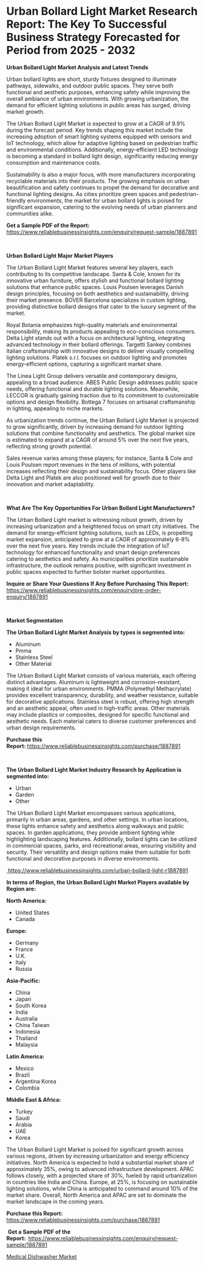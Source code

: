<p><h1>Urban Bollard Light Market Research Report: The Key To Successful Business Strategy Forecasted for Period from 2025 - 2032</h1></p><p><strong>Urban Bollard Light Market Analysis and Latest Trends</strong></p>
<p><p>Urban bollard lights are short, sturdy fixtures designed to illuminate pathways, sidewalks, and outdoor public spaces. They serve both functional and aesthetic purposes, enhancing safety while improving the overall ambiance of urban environments. With growing urbanization, the demand for efficient lighting solutions in public areas has surged, driving market growth.</p><p>The Urban Bollard Light Market is expected to grow at a CAGR of 9.9% during the forecast period. Key trends shaping this market include the increasing adoption of smart lighting systems equipped with sensors and IoT technology, which allow for adaptive lighting based on pedestrian traffic and environmental conditions. Additionally, energy-efficient LED technology is becoming a standard in bollard light design, significantly reducing energy consumption and maintenance costs.</p><p>Sustainability is also a major focus, with more manufacturers incorporating recyclable materials into their products. The growing emphasis on urban beautification and safety continues to propel the demand for decorative and functional lighting designs. As cities prioritize green spaces and pedestrian-friendly environments, the market for urban bollard lights is poised for significant expansion, catering to the evolving needs of urban planners and communities alike.</p></p>
<p><strong>Get a Sample PDF of the Report:&nbsp;</strong> <a href="https://www.reliablebusinessinsights.com/enquiry/request-sample/1887891?utm_campaign=39&utm_medium=2&utm_source=Github&utm_content=ia&utm_term=20022025&utm_id=urban-bollard-light">https://www.reliablebusinessinsights.com/enquiry/request-sample/1887891</a></p>
<p>&nbsp;</p>
<p><strong>Urban Bollard Light Major Market Players</strong></p>
<p><p>The Urban Bollard Light Market features several key players, each contributing to its competitive landscape. Santa & Cole, known for its innovative urban furniture, offers stylish and functional bollard lighting solutions that enhance public spaces. Louis Poulsen leverages Danish design principles, focusing on both aesthetics and sustainability, driving their market presence. BOVER Barcelona specializes in custom lighting, providing distinctive bollard designs that cater to the luxury segment of the market.</p><p>Royal Botania emphasizes high-quality materials and environmental responsibility, making its products appealing to eco-conscious consumers. Delta Light stands out with a focus on architectural lighting, integrating advanced technology in their bollard offerings. Targetti Sankey combines Italian craftsmanship with innovative designs to deliver visually compelling lighting solutions. Platek s.r.l. focuses on outdoor lighting and promotes energy-efficient options, capturing a significant market share.</p><p>The Linea Light Group delivers versatile and contemporary designs, appealing to a broad audience. ABES Public Design addresses public space needs, offering functional and durable lighting solutions. Meanwhile, LECCOR is gradually gaining traction due to its commitment to customizable options and design flexibility. Bottega 7 focuses on artisanal craftsmanship in lighting, appealing to niche markets.</p><p>As urbanization trends continue, the Urban Bollard Light Market is projected to grow significantly, driven by increasing demand for outdoor lighting solutions that combine functionality and aesthetics. The global market size is estimated to expand at a CAGR of around 5% over the next five years, reflecting strong growth potential.</p><p>Sales revenue varies among these players; for instance, Santa & Cole and Louis Poulsen report revenues in the tens of millions, with potential increases reflecting their design and sustainability focus. Other players like Delta Light and Platek are also positioned well for growth due to their innovation and market adaptability.</p></p>
<p>&nbsp;</p>
<p><strong>What Are The Key Opportunities For Urban Bollard Light Manufacturers?</strong></p>
<p><p>The Urban Bollard Light market is witnessing robust growth, driven by increasing urbanization and a heightened focus on smart city initiatives. The demand for energy-efficient lighting solutions, such as LEDs, is propelling market expansion, anticipated to grow at a CAGR of approximately 6-8% over the next five years. Key trends include the integration of IoT technology for enhanced functionality and smart design preferences catering to aesthetics and safety. As municipalities prioritize sustainable infrastructure, the outlook remains positive, with significant investment in public spaces expected to further bolster market opportunities.</p></p>
<p><strong>Inquire or Share Your Questions If Any Before Purchasing This Report:</strong> <a href="https://www.reliablebusinessinsights.com/enquiry/pre-order-enquiry/1887891?utm_campaign=39&utm_medium=2&utm_source=Github&utm_content=ia&utm_term=20022025&utm_id=urban-bollard-light">https://www.reliablebusinessinsights.com/enquiry/pre-order-enquiry/1887891</a></p>
<p>&nbsp;</p>
<p><strong>Market Segmentation</strong></p>
<p><strong>The Urban Bollard Light Market Analysis by types is segmented into:</strong></p>
<p><ul><li>Aluminum</li><li>Pmma</li><li>Stainless Steel</li><li>Other Material</li></ul></p>
<p><p>The Urban Bollard Light Market consists of various materials, each offering distinct advantages. Aluminum is lightweight and corrosion-resistant, making it ideal for urban environments. PMMA (Polymethyl Methacrylate) provides excellent transparency, durability, and weather resistance, suitable for decorative applications. Stainless steel is robust, offering high strength and an aesthetic appeal, often used in high-traffic areas. Other materials may include plastics or composites, designed for specific functional and aesthetic needs. Each material caters to diverse customer preferences and urban design requirements.</p></p>
<p><strong>Purchase this Report:&nbsp;</strong><a href="https://www.reliablebusinessinsights.com/purchase/1887891?utm_campaign=39&utm_medium=2&utm_source=Github&utm_content=ia&utm_term=20022025&utm_id=urban-bollard-light">https://www.reliablebusinessinsights.com/purchase/1887891</a></p>
<p>&nbsp;</p>
<p><strong>The Urban Bollard Light Market Industry Research by Application is segmented into:</strong></p>
<p><ul><li>Urban</li><li>Garden</li><li>Other</li></ul></p>
<p><p>The Urban Bollard Light Market encompasses various applications, primarily in urban areas, gardens, and other settings. In urban locations, these lights enhance safety and aesthetics along walkways and public spaces. In garden applications, they provide ambient lighting while highlighting landscaping features. Additionally, bollard lights can be utilized in commercial spaces, parks, and recreational areas, ensuring visibility and security. Their versatility and design options make them suitable for both functional and decorative purposes in diverse environments.</p></p>
<p><a href="https://www.reliablebusinessinsights.com/urban-bollard-light-r1887891?utm_campaign=39&utm_medium=2&utm_source=Github&utm_content=ia&utm_term=20022025&utm_id=urban-bollard-light">&nbsp;https://www.reliablebusinessinsights.com/urban-bollard-light-r1887891</a></p>
<p><strong>In terms of Region, the Urban Bollard Light Market Players available by Region are:</strong></p>
<p>
    <p> <strong> North America: </strong>
        <ul>
            <li>United States</li>
            <li>Canada</li>
        </ul>
        </p> 
    <p> <strong> Europe: </strong>
        <ul>
            <li>Germany</li>
            <li>France</li>
            <li>U.K.</li>
            <li>Italy</li>
            <li>Russia</li>
        </ul>
        </p> 
    <p> <strong> Asia-Pacific: </strong>
        <ul>
            <li>China</li>
            <li>Japan</li>
            <li>South Korea</li>
            <li>India</li>
            <li>Australia</li>
            <li>China Taiwan</li>
            <li>Indonesia</li>
            <li>Thailand</li>
            <li>Malaysia</li>
        </ul>
        </p> 
    <p> <strong> Latin America: </strong>
        <ul>
            <li>Mexico</li>
            <li>Brazil</li>
            <li>Argentina Korea</li>
            <li>Colombia</li>
        </ul>
        </p> 
    <p> <strong> Middle East & Africa: </strong>
        <ul>
            <li>Turkey</li>
            <li>Saudi</li>
            <li>Arabia</li>
            <li>UAE</li>
            <li>Korea</li>
        </ul>
    </p>
    </p>
<p><p>The Urban Bollard Light Market is poised for significant growth across various regions, driven by increasing urbanization and energy efficiency initiatives. North America is expected to hold a substantial market share of approximately 35%, owing to advanced infrastructure development. APAC follows closely, with a projected share of 30%, fueled by rapid urbanization in countries like India and China. Europe, at 25%, is focusing on sustainable lighting solutions, while China is anticipated to command around 10% of the market share. Overall, North America and APAC are set to dominate the market landscape in the coming years.</p></p>
<p><strong>Purchase this Report: </strong><a href="https://www.reliablebusinessinsights.com/purchase/1887891?utm_campaign=39&utm_medium=2&utm_source=Github&utm_content=ia&utm_term=20022025&utm_id=urban-bollard-light">https://www.reliablebusinessinsights.com/purchase/1887891</a></p>
<p>&nbsp;<strong>Get a Sample PDF of the Report:&nbsp;&nbsp;</strong><a href="https://www.reliablebusinessinsights.com/enquiry/request-sample/1887891?utm_campaign=39&utm_medium=2&utm_source=Github&utm_content=ia&utm_term=20022025&utm_id=urban-bollard-light">https://www.reliablebusinessinsights.com/enquiry/request-sample/1887891</a></p>
<p><strong></strong></p>
<p><p><a href="https://github.com/arionmp/Market-Research-Report-List-5/blob/main/medical-dishwasher-market.md?utm_campaign=39&utm_medium=2&utm_source=Github&utm_content=ia&utm_term=20022025&utm_id=urban-bollard-light">Medical Dishwasher Market</a></p></p>